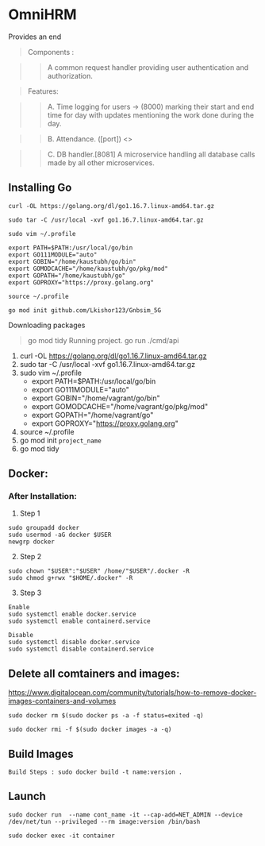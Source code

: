 # OmniHRM
Provides an end 

> Components :

>> A common request handler providing user authentication and authorization. 

> Features: 

>> A. Time logging for users -> (8000)
	marking their start and end time for day with updates mentioning the work done during the day.
 
>> B. Attendance. ([port])
	<> 
 
>> C. DB handler.[8081]
	A microservice handling all database calls made by all other microservices.
	

## Installing Go
```
curl -OL https://golang.org/dl/go1.16.7.linux-amd64.tar.gz
```
```
sudo tar -C /usr/local -xvf go1.16.7.linux-amd64.tar.gz
```
```
sudo vim ~/.profile
```
```
export PATH=$PATH:/usr/local/go/bin
export GO111MODULE="auto"
export GOBIN="/home/kaustubh/go/bin"
export GOMODCACHE="/home/kaustubh/go/pkg/mod"
export GOPATH="/home/kaustubh/go"
export GOPROXY="https://proxy.golang.org"
```
```
source ~/.profile
```
```
go mod init github.com/Lkishor123/Gnbsim_5G
```
Downloading packages
> go mod tidy
Running project.
> go run ./cmd/api


1. curl -OL https://golang.org/dl/go1.16.7.linux-amd64.tar.gz
2. sudo tar -C /usr/local -xvf go1.16.7.linux-amd64.tar.gz
3. sudo vim ~/.profile
	- export PATH=$PATH:/usr/local/go/bin
	- export GO111MODULE="auto"
	- export GOBIN="/home/vagrant/go/bin"
	- export GOMODCACHE="/home/vagrant/go/pkg/mod"
	- export GOPATH="/home/vagrant/go"
	- export GOPROXY="https://proxy.golang.org"
4. source ~/.profile
5. go mod init `project_name`
6. go mod tidy


## Docker:

### After Installation:

1. Step 1
```
sudo groupadd docker
sudo usermod -aG docker $USER
newgrp docker
```

2. Step 2
```
sudo chown "$USER":"$USER" /home/"$USER"/.docker -R
sudo chmod g+rwx "$HOME/.docker" -R

```

3. Step 3
```
Enable
sudo systemctl enable docker.service
sudo systemctl enable containerd.service

Disable
sudo systemctl disable docker.service
sudo systemctl disable containerd.service

```

## Delete all comtainers and images:
https://www.digitalocean.com/community/tutorials/how-to-remove-docker-images-containers-and-volumes</p>
`sudo docker rm $(sudo docker ps -a -f status=exited -q)`</p>
`sudo docker rmi -f $(sudo docker images -a -q)`</p>

## Build Images
`Build Steps : sudo docker build -t name:version .`

## Launch
`sudo docker run  --name cont_name -it --cap-add=NET_ADMIN --device /dev/net/tun --privileged --rm image:version /bin/bash`</p>
`sudo docker exec -it container`</p>